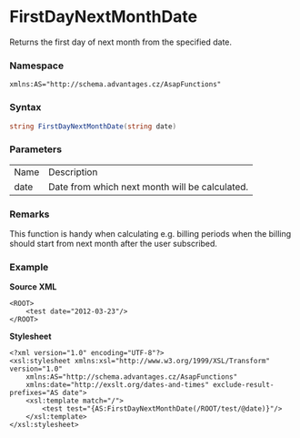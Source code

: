 # FirstDayNextMonthDate

Returns the first day of next month from the specified date.

### Namespace

`xmlns:AS="http://schema.advantages.cz/AsapFunctions"`

### Syntax

``` csharp
string FirstDayNextMonthDate(string date)
```

### Parameters

|      |                                                |
|------|------------------------------------------------|
| Name | Description                                    |
| date | Date from which next month will be calculated. |

### Remarks

This function is handy when calculating e.g. billing periods when the billing should start from next month after the user subscribed.

### Example

**Source XML**

``` html/xml
<ROOT>
    <test date="2012-03-23"/>
</ROOT>
```

**Stylesheet**

``` html/xml
<?xml version="1.0" encoding="UTF-8"?>
<xsl:stylesheet xmlns:xsl="http://www.w3.org/1999/XSL/Transform" version="1.0"
    xmlns:AS="http://schema.advantages.cz/AsapFunctions"
    xmlns:date="http://exslt.org/dates-and-times" exclude-result-prefixes="AS date">
    <xsl:template match="/">
        <test test="{AS:FirstDayNextMonthDate(/ROOT/test/@date)}"/>
    </xsl:template>
</xsl:stylesheet>
```
